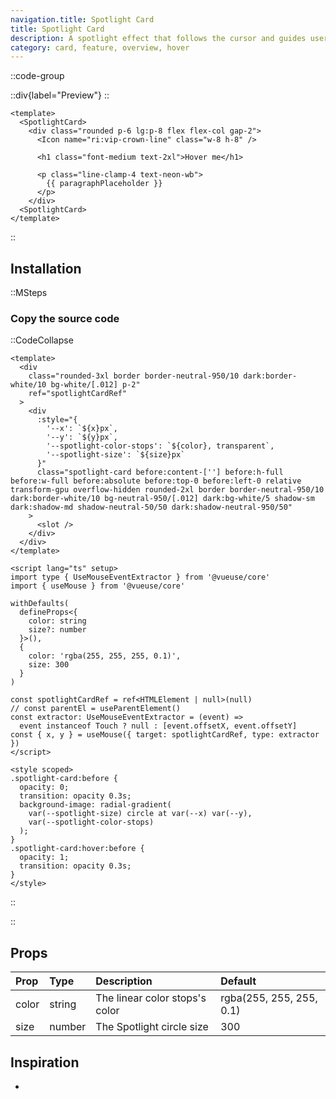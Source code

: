 ```yaml
---
navigation.title: Spotlight Card
title: Spotlight Card
description: A spotlight effect that follows the cursor and guides users' attention.
category: card, feature, overview, hover
---
```


::code-group

::div{label="Preview"}
<Playground url="/playground/spotlight-card"></Playground>
::

```vue [Code]
<template>
  <SpotlightCard>
    <div class="rounded p-6 lg:p-8 flex flex-col gap-2">
      <Icon name="ri:vip-crown-line" class="w-8 h-8" />

      <h1 class="font-medium text-2xl">Hover me</h1>

      <p class="line-clamp-4 text-neon-wb">
        {{ paragraphPlaceholder }}
      </p>
    </div>
  <SpotlightCard>
</template>
```

::

## Installation

::MSteps

### Copy the source code

::CodeCollapse

```vue [Code]
<template>
  <div
    class="rounded-3xl border border-neutral-950/10 dark:border-white/10 bg-white/[.012] p-2"
    ref="spotlightCardRef"
  >
    <div
      :style="{
        '--x': `${x}px`,
        '--y': `${y}px`,
        '--spotlight-color-stops': `${color}, transparent`,
        '--spotlight-size': `${size}px`
      }"
      class="spotlight-card before:content-[''] before:h-full before:w-full before:absolute before:top-0 before:left-0 relative transform-gpu overflow-hidden rounded-2xl border border-neutral-950/10 dark:border-white/10 bg-neutral-950/[.012] dark:bg-white/5 shadow-sm dark:shadow-md shadow-neutral-50/50 dark:shadow-neutral-950/50"
    >
      <slot />
    </div>
  </div>
</template>

<script lang="ts" setup>
import type { UseMouseEventExtractor } from '@vueuse/core'
import { useMouse } from '@vueuse/core'

withDefaults(
  defineProps<{
    color: string
    size?: number
  }>(),
  {
    color: 'rgba(255, 255, 255, 0.1)',
    size: 300
  }
)

const spotlightCardRef = ref<HTMLElement | null>(null)
// const parentEl = useParentElement()
const extractor: UseMouseEventExtractor = (event) =>
  event instanceof Touch ? null : [event.offsetX, event.offsetY]
const { x, y } = useMouse({ target: spotlightCardRef, type: extractor })
</script>

<style scoped>
.spotlight-card:before {
  opacity: 0;
  transition: opacity 0.3s;
  background-image: radial-gradient(
    var(--spotlight-size) circle at var(--x) var(--y),
    var(--spotlight-color-stops)
  );
}
.spotlight-card:hover:before {
  opacity: 1;
  transition: opacity 0.3s;
}
</style>
```

::

::

## Props

| Prop  | Type   | Description                    | Default                  |
| :---- | :----- | :----------------------------- | :----------------------- |
| color | string | The linear color stops's color | rgba(255, 255, 255, 0.1) |
| size  | number | The Spotlight circle size      | 300                      |

## Inspiration

-
